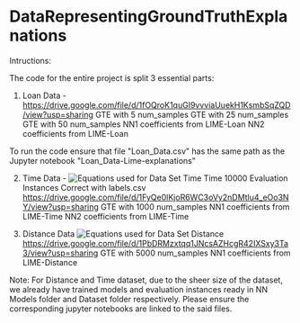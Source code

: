 # DataRepresentingGroundTruthExplanations

Intructions:

The code for the entire project is split 3 essential parts:

1) Loan Data - https://drive.google.com/file/d/1fOQroK1quGI9vvviaUuekH1KsmbSqZQD/view?usp=sharing
GTE with 5 num_samples
GTE with 25 num_samples
GTE with 50 num_samples
NN1 coefficients from LIME-Loan
NN2 coefficients from LIME-Loan

To run the code ensure that file "Loan_Data.csv" has the same path as the Jupyter notebook "Loan_Data-Lime-explanations"


2) Time Data - ![Equations used for Data Set Time](https://drive.google.com/file/d/1XXNNbjGaN-v3kt8S1rax16GhNgCmBEpw/view?usp=sharing)
Time 10000 Evaluation Instances Correct with labels.csv
https://drive.google.com/file/d/1FyQe0lKjoR6WC3oVy2nDMtlu4_eOo3NY/view?usp=sharing
GTE with 1000 num_samples
NN1 coefficients from LIME-Time
NN2 coefficients from LIME-Time


3) Distance Data
![Equations used for Data Set Distance](https://drive.google.com/file/d/1Dd8LCjJi7Va2jAxikVaU13FaERojK9dq/view?usp=sharing)
https://drive.google.com/file/d/1PbDRMzxtqq1JNcsAZHcgR42IXSxy3Ta3/view?usp=sharing
GTE with 5000 num_samples
NN1 coefficients from LIME-Distance


Note: For Distance and Time dataset, due to the sheer size of the dataset, we already have trained models and evaluation instances ready in NN Models folder and Dataset folder respectively. Please ensure the corresponding jupyter notebooks are linked to the said files.  
